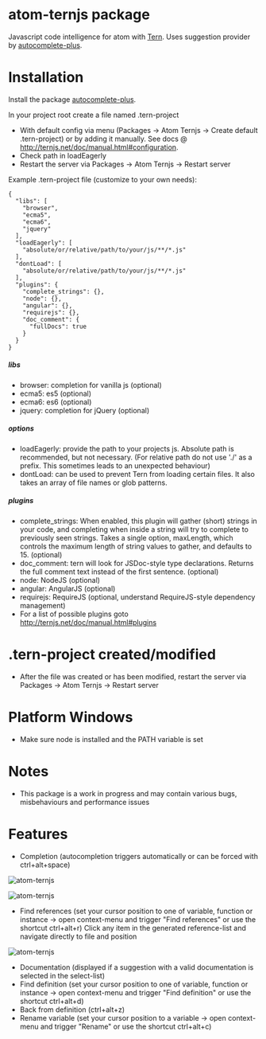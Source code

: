 # atom-ternjs package

Javascript code intelligence for atom with [Tern](http://ternjs.net/).
Uses suggestion provider by [autocomplete-plus](https://github.com/atom-community/autocomplete-plus).

# Installation

Install the package [autocomplete-plus](https://github.com/atom-community/autocomplete-plus).

In your project root create a file named .tern-project

* With default config via menu (Packages -> Atom Ternjs -> Create default .tern-project) or by adding it manually. See docs @ http://ternjs.net/doc/manual.html#configuration.
* Check path in loadEagerly
* Restart the server via Packages -> Atom Ternjs -> Restart server

Example .tern-project file (customize to your own needs):
```
{
  "libs": [
    "browser",
    "ecma5",
    "ecma6",
    "jquery"
  ],
  "loadEagerly": [
    "absolute/or/relative/path/to/your/js/**/*.js"
  ],
  "dontLoad": [
    "absolute/or/relative/path/to/your/js/**/*.js"
  ],
  "plugins": {
    "complete_strings": {},
    "node": {},
    "angular": {},
    "requirejs": {},
    "doc_comment": {
      "fullDocs": true
    }
  }
}
```
##### libs
* browser: completion for vanilla js (optional)
* ecma5: es5 (optional)
* ecma6: es6 (optional)
* jquery: completion for jQuery (optional)

##### options
* loadEagerly: provide the path to your projects js. Absolute path is recommended, but not necessary. (For relative path do not use './' as a prefix. This sometimes leads to an unexpected behaviour)
* dontLoad: can be used to prevent Tern from loading certain files. It also takes an array of file names or glob patterns.

##### plugins
* complete_strings: When enabled, this plugin will gather (short) strings in your code, and completing when inside a string will try to complete to previously seen strings. Takes a single option, maxLength, which controls the maximum length of string values to gather, and defaults to 15. (optional)
* doc_comment: tern will look for JSDoc-style type declarations. Returns the full comment text instead of the first sentence. (optional)
* node: NodeJS (optional)
* angular: AngularJS (optional)
* requirejs: RequireJS (optional, understand RequireJS-style dependency management)
* For a list of possible plugins goto http://ternjs.net/doc/manual.html#plugins

# .tern-project created/modified
* After the file was created or has been modified, restart the server via Packages -> Atom Ternjs -> Restart server

# Platform Windows
* Make sure node is installed and the PATH variable is set

# Notes
* This package is a work in progress and may contain various bugs, misbehaviours and performance issues

# Features
* Completion (autocompletion triggers automatically or can be forced with ctrl+alt+space)

![atom-ternjs](http://www.tobias-schubert.com/github/github-atom-ternjs-9.png)

![atom-ternjs](http://www.tobias-schubert.com/github/github-atom-ternjs-inline-2.png)
* Find references (set your cursor position to one of variable, function or instance -> open context-menu and trigger "Find references" or use the shortcut ctrl+alt+r) Click any item in the generated reference-list and navigate directly to file and position

![atom-ternjs](http://www.tobias-schubert.com/github/github-atom-ternjs-reference.png)

* Documentation (displayed if a suggestion with a valid documentation is selected in the select-list)
* Find definition (set your cursor position to one of variable, function or instance -> open context-menu and trigger "Find definition" or use the shortcut ctrl+alt+d)
* Back from definition (ctrl+alt+z)
* Rename variable (set your cursor position to a variable -> open context-menu and trigger "Rename" or use the shortcut ctrl+alt+c)
